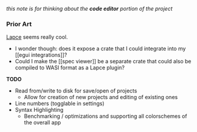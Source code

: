 *this note is for thinking about the **code editor** portion of the project*

### Prior Art
[Lapce](https://github.com/lapce/lapce) seems really cool.
* I wonder though: does it expose a crate that I could integrate into my [[egui integrations]]? 
* Could I make the [[spec viewer]] be a separate crate that could also be compiled to WASI format as a Lapce plugin?

**TODO**
* Read from/write to disk for save/open of projects
  * Allow for creation of new projects and editing of existing ones
* Line numbers (togglable in settings)
* Syntax Highlighting
  * Benchmarking / optimizations and supporting all colorschemes of the overall app